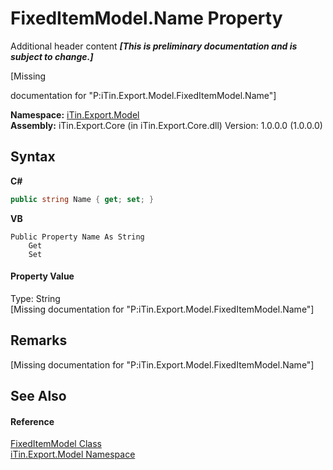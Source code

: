 # FixedItemModel.Name Property 
Additional header content _**\[This is preliminary documentation and is subject to change.\]**_

\[Missing <summary> documentation for "P:iTin.Export.Model.FixedItemModel.Name"\]

**Namespace:**&nbsp;<a href="ef57ffcc-e95e-b212-5a46-9aa6f5a3511f">iTin.Export.Model</a><br />**Assembly:**&nbsp;iTin.Export.Core (in iTin.Export.Core.dll) Version: 1.0.0.0 (1.0.0.0)

## Syntax

**C#**<br />
``` C#
public string Name { get; set; }
```

**VB**<br />
``` VB
Public Property Name As String
	Get
	Set
```


#### Property Value
Type: String<br />\[Missing <value> documentation for "P:iTin.Export.Model.FixedItemModel.Name"\]

## Remarks
\[Missing <remarks> documentation for "P:iTin.Export.Model.FixedItemModel.Name"\]

## See Also


#### Reference
<a href="bb73ebda-8ef9-06b7-7a9e-53204c5cac11">FixedItemModel Class</a><br /><a href="ef57ffcc-e95e-b212-5a46-9aa6f5a3511f">iTin.Export.Model Namespace</a><br />